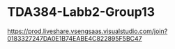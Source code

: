 # TDA384-Labb2-Group13
https://prod.liveshare.vsengsaas.visualstudio.com/join?0183327247DA0E1B74EABE4C822895F5BC47
